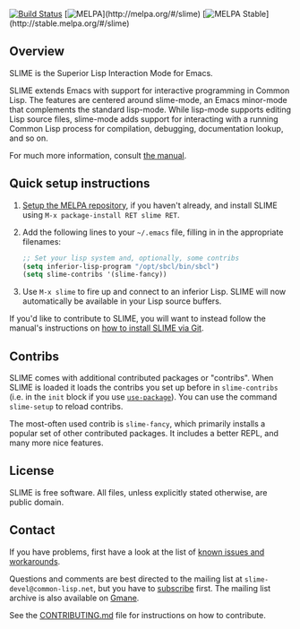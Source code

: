 [![Build Status](https://img.shields.io/travis/slime/slime/master.svg)](https://travis-ci.org/slime/slime) [![MELPA](http://melpa.org/packages/slime-badge.svg?)](http://melpa.org/#/slime) [![MELPA Stable](http://stable.melpa.org/packages/slime-badge.svg?)](http://stable.melpa.org/#/slime)

Overview
--------

SLIME is the Superior Lisp Interaction Mode for Emacs.

SLIME extends Emacs with support for interactive programming in Common
Lisp. The features are centered around slime-mode, an Emacs minor-mode that
complements the standard lisp-mode. While lisp-mode supports editing Lisp
source files, slime-mode adds support for interacting with a running Common
Lisp process for compilation, debugging, documentation lookup, and so on.

For much more information, consult [the manual][1].


Quick setup instructions
------------------------

  1. [Setup the MELPA repository][2], if you haven't already, and install
     SLIME using `M-x package-install RET slime RET`.

  2. Add the following lines to your `~/.emacs` file, filling in in
     the appropriate filenames:

     ```el
     ;; Set your lisp system and, optionally, some contribs
     (setq inferior-lisp-program "/opt/sbcl/bin/sbcl")
     (setq slime-contribs '(slime-fancy))
     ```

  3. Use `M-x slime` to fire up and connect to an inferior Lisp. SLIME will
     now automatically be available in your Lisp source buffers.

If you'd like to contribute to SLIME, you will want to instead follow
the manual's instructions on [how to install SLIME via Git][7].


Contribs
--------

SLIME comes with additional contributed packages or "contribs". When SLIME
is loaded it loads the contribs you set up before in `slime-contribs` (i.e.
in the `init` block if you use [`use-package`](https://github.com/jwiegley/use-package)).
You can use the command `slime-setup` to reload contribs.

The most-often used contrib is `slime-fancy`, which primarily installs a
popular set of other contributed packages. It includes a better REPL, and
many more nice features.


License
-------

SLIME is free software. All files, unless explicitly stated otherwise, are
public domain.


Contact
-------

If you have problems, first have a look at the list of
[known issues and workarounds][6]. 

Questions and comments are best directed to the mailing list at
`slime-devel@common-lisp.net`, but you have to [subscribe][3] first. The
mailing list archive is also available on [Gmane][4].

See the [CONTRIBUTING.md][5] file for instructions on how to contribute.




[1]: http://common-lisp.net/project/slime/doc/html/
[2]: http://melpa.org/#/getting-started
[3]: http://www.common-lisp.net/project/slime/#mailinglist
[4]: http://news.gmane.org/gmane.lisp.slime.devel
[5]: https://github.com/slime/slime/blob/master/CONTRIBUTING.md
[6]: https://github.com/slime/slime/issues?labels=workaround&state=closed
[7]: http://common-lisp.net/project/slime/doc/html/Installation.html#Installing-from-Git
